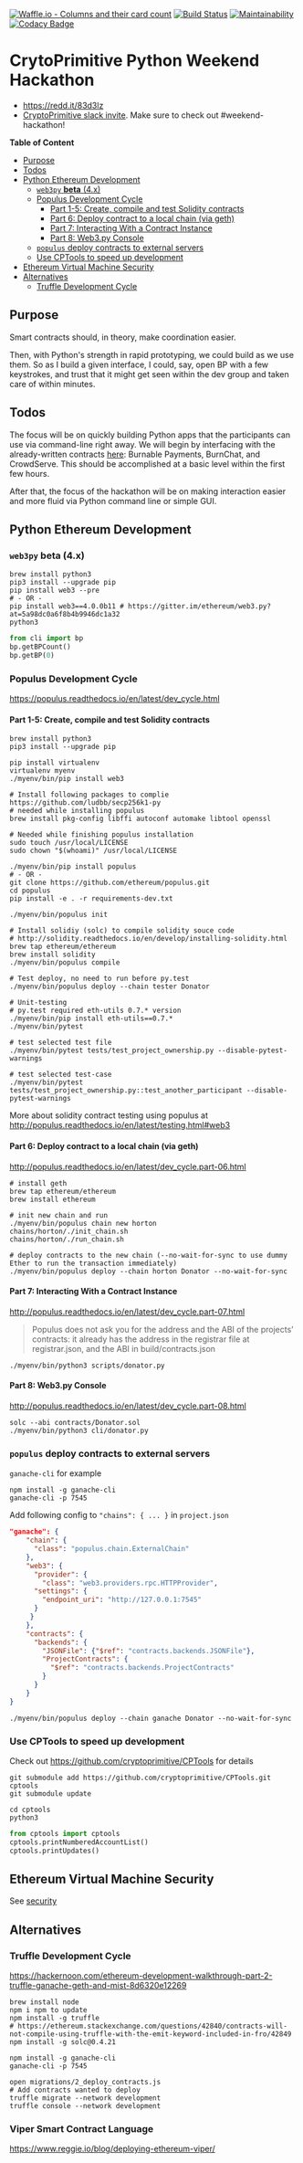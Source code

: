 [![Waffle.io - Columns and their card count](https://badge.waffle.io/tamedu/pyhackathon.png?columns=all)](https://waffle.io/tamedu/pyhackathon?utm_source=badge) [![Build Status](https://travis-ci.org/tamedu/pyhackathon.svg?branch=master)](https://travis-ci.org/tamedu/pyhackathon) [![Maintainability](https://api.codeclimate.com/v1/badges/10be89011c77cc67d57f/maintainability)](https://codeclimate.com/github/tamedu/pyhackathon/maintainability) [![Codacy Badge](https://api.codacy.com/project/badge/Grade/1227d2a8f244401789917c764053c1ea)](https://www.codacy.com/app/tamedu/pyhackathon?utm_source=github.com&amp;utm_medium=referral&amp;utm_content=tamedu/pyhackathon&amp;utm_campaign=Badge_Grade)

# CrytoPrimitive Python Weekend Hackathon
*   https://redd.it/83d3lz
*   [CryptoPrimitive slack invite](https://cp-hackathon-invite.herokuapp.com/). Make sure to check out #weekend-hackathon!

**Table of Content**
<!-- TOC START min:2 max:4 link:true update:true -->
  - [Purpose](#purpose)
  - [Todos](#todos)
  - [Python Ethereum Development](#python-ethereum-development)
    - [`web3py` **beta** (4.x)](#web3py-beta-4x)
    - [Populus Development Cycle](#populus-development-cycle)
      - [Part 1-5: Create, compile and test Solidity contracts](#part-1-5-create-compile-and-test-solidity-contracts)
      - [Part 6: Deploy contract to a local chain (via geth)](#part-6-deploy-contract-to-a-local-chain-via-geth)
      - [Part 7: Interacting With a Contract Instance](#part-7-interacting-with-a-contract-instance)
      - [Part 8: Web3.py Console](#part-8-web3py-console)
    - [`populus` deploy contracts to external servers](#populus-deploy-contracts-to-external-servers)
    - [Use CPTools to speed up development](#use-cptools-to-speed-up-development)
  - [Ethereum Virtual Machine Security](#ethereum-virtual-machine-security)
  - [Alternatives](#alternatives)
    - [Truffle Development Cycle](#truffle-development-cycle)

<!-- TOC END -->



## Purpose
Smart contracts should, in theory, make coordination easier.

Then, with Python's strength in rapid prototyping, we could build as we use them. So as I build a given interface, I could, say, open BP with a few keystrokes, and trust that it might get seen within the dev group and taken care of within minutes.

## Todos
The focus will be on quickly building Python apps that the participants can use via command-line right away. We will begin by interfacing with the already-written contracts [here](https://github.com/cryptoprimitive/contracts): Burnable Payments, BurnChat, and CrowdServe. This should be accomplished at a basic level within the first few hours.

After that, the focus of the hackathon will be on making interaction easier and more fluid via Python command line or simple GUI.

## Python Ethereum Development

### `web3py` **beta** (4.x)
```
brew install python3
pip3 install --upgrade pip
pip install web3 --pre
# - OR -
pip install web3==4.0.0b11 # https://gitter.im/ethereum/web3.py?at=5a98dc0a6f8b4b9946dc1a32
python3
```

```python
from cli import bp
bp.getBPCount()
bp.getBP(0)
```

### Populus Development Cycle
https://populus.readthedocs.io/en/latest/dev_cycle.html

#### Part 1-5: Create, compile and test Solidity contracts
```
brew install python3
pip3 install --upgrade pip

pip install virtualenv
virtualenv myenv
./myenv/bin/pip install web3

# Install following packages to complie https://github.com/ludbb/secp256k1-py
# needed while installing populus
brew install pkg-config libffi autoconf automake libtool openssl

# Needed while finishing populus installation
sudo touch /usr/local/LICENSE
sudo chown "$(whoami)" /usr/local/LICENSE

./myenv/bin/pip install populus
# - OR -
git clone https://github.com/ethereum/populus.git
cd populus
pip install -e . -r requirements-dev.txt

./myenv/bin/populus init

# Install solidiy (solc) to compile solidity souce code
# http://solidity.readthedocs.io/en/develop/installing-solidity.html
brew tap ethereum/ethereum
brew install solidity
./myenv/bin/populus compile

# Test deploy, no need to run before py.test
./myenv/bin/populus deploy --chain tester Donator

# Unit-testing
# py.test required eth-utils 0.7.* version
./myenv/bin/pip install eth-utils==0.7.*
./myenv/bin/pytest

# test selected test file
./myenv/bin/pytest tests/test_project_ownership.py --disable-pytest-warnings

# test selected test-case
./myenv/bin/pytest tests/test_project_ownership.py::test_another_participant --disable-pytest-warnings
```

More about solidity contract testing using populus at http://populus.readthedocs.io/en/latest/testing.html#web3

#### Part 6: Deploy contract to a local chain (via geth)
http://populus.readthedocs.io/en/latest/dev_cycle.part-06.html
```
# install geth
brew tap ethereum/ethereum
brew install ethereum

# init new chain and run
./myenv/bin/populus chain new horton
chains/horton/./init_chain.sh
chains/horton/./run_chain.sh

# deploy contracts to the new chain (--no-wait-for-sync to use dummy Ether to run the transaction immediately)
./myenv/bin/populus deploy --chain horton Donator --no-wait-for-sync
```

#### Part 7: Interacting With a Contract Instance
http://populus.readthedocs.io/en/latest/dev_cycle.part-07.html

> Populus does not ask you for the address and the ABI of the projects’ contracts: it already has the address in the registrar file at registrar.json, and the ABI in build/contracts.json

```
./myenv/bin/python3 scripts/donator.py
```

#### Part 8: Web3.py Console
http://populus.readthedocs.io/en/latest/dev_cycle.part-08.html

```
solc --abi contracts/Donator.sol
./myenv/bin/python3 cli/donator.py
```

### `populus` deploy contracts to external servers
`ganache-cli` for example
```
npm install -g ganache-cli
ganache-cli -p 7545
```

Add following config to `"chains": { ... }` in `project.json`

```json
"ganache": {
    "chain": {
      "class": "populus.chain.ExternalChain"
    },
    "web3": {
      "provider": {
        "class": "web3.providers.rpc.HTTPProvider",
      "settings": {
        "endpoint_uri": "http://127.0.0.1:7545"
      }
     }
    },
    "contracts": {
      "backends": {
        "JSONFile": {"$ref": "contracts.backends.JSONFile"},
        "ProjectContracts": {
          "$ref": "contracts.backends.ProjectContracts"
        }
      }
    }
}
```

```
./myenv/bin/populus deploy --chain ganache Donator --no-wait-for-sync
```

### Use CPTools to speed up development
Check out https://github.com/cryptoprimitive/CPTools for details
```
git submodule add https://github.com/cryptoprimitive/CPTools.git cptools
git submodule update

cd cptools
python3
```

```python
from cptools import cptools
cptools.printNumberedAccountList()
cptools.printUpdates()
```

## Ethereum Virtual Machine Security
See [security](https://github.com/tamedu/pyhackathon/blob/master/security/README.md)

## Alternatives
### Truffle Development Cycle
https://hackernoon.com/ethereum-development-walkthrough-part-2-truffle-ganache-geth-and-mist-8d6320e12269
```
brew install node
npm i npm to update
npm install -g truffle
# https://ethereum.stackexchange.com/questions/42840/contracts-will-not-compile-using-truffle-with-the-emit-keyword-included-in-fro/42849
npm install -g solc@0.4.21

npm install -g ganache-cli
ganache-cli -p 7545

open migrations/2_deploy_contracts.js
# Add contracts wanted to deploy
truffle migrate --network development
truffle console --network development
```

### Viper Smart Contract Language
https://www.reggie.io/blog/deploying-ethereum-viper/
